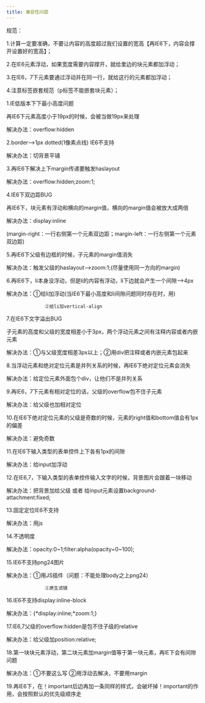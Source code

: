 ```yaml
---
title: 兼容性问题
---
```

规范：

1.计算一定要准确，不要让内容的高度超过我们设置的宽高【再IE6下，内容会撑开设置好的宽高】；

2.在IE6元素浮动，如果宽度需要内容撑开，就给里边的块元素都加浮动；

3.在IE6，7下元素要通过浮动并在同一行，就给这行的元素都加浮动；

4.注意标签嵌套规范（p标签不能嵌套块元素）；



1.IE低版本下下最小高度问题

再IE6下元素高度小于19px的时候，会被当做19px来处理

解决办法：overflow:hidden

2.border——>1px dotted(1像素点线) IE6不支持

解决办法：切背景平铺

3.再IE6下解决上下margin传递要触发haslayout

解决办法：overflow:hidden;zoom:1;
<!-- more -->

4.IE6下双边距BUG

再IE6下，块元素有浮动和横向的margin值，横向的margin值会被放大成两倍

解决办法：display:inline

(margin-right：一行右侧第一个元素双边距；margin-left：一行左侧第一个元素双边距)

5.再IE6下父级有边框的时候，子元素的margin值消失

解决办法：触发父级的haslayout——>zoom:1;(尽量使用同一方向的margin)

6.再IE6下，li本身没浮动，但是li的内容有浮动，li下边就会产生一个间隙——>4px

解决办法：①给li加浮动(当IE6下最小高度和li间隙问题同时存在时，用)

                  ②给li加vertical-align

7.在IE6下文字溢出BUG

子元素的高度和父级的宽度相差小于3px，两个浮动元素之间有注释内容或者内嵌元素

解决办法：①与父级宽度相差3px以上；②用div把注释或者内嵌元素包起来

8.当浮动元素和绝对定位元素是并列关系的时候，再IE6下绝对定位元素会消失

解决办法：给定位元素外面包个div，让他们不是并列关系

9.再IE6，7下元素有相对定位的话，父级的overflow包不住子元素

解决办法：给父级也加相对定位

10.在IE6下绝对定位元素的父级是奇数的时候，元素的right值和bottom值会有1px的偏差

解决办法：避免奇数

11.在IE6下输入类型的表单控件上下各有1px的间隙

解决办法：给input加浮动

12.在IE6,7，下输入类型的表单控件输入文字的时候，背景图片会跟着一块移动

解决办法：把背景加给父级  或者  给input元素设置background-attachment:fixed;

13.固定定位IE6不支持

解决办法：用js

14.不透明度

解决办法：opacity:0~1;filter:alpha(opacity=0~100);

15.IE6不支持png24图片

解决办法：①用JS插件（问题：不能处理body之上png24）

                  ②原生滤镜

16.IE6不支持display:inline-block

解决办法：{*display:inline;*zoom:1;}

17.IE6,7父级的overflow:hidden是包不住子级的relative

解决办法：给父级加position:relative;

18.第一块块元素浮动，第二块元素加margin值等于第一块元素，再IE下会有间隙问题

解决办法：①不要这么写      ②用浮动去解决，不要用margin

19.再IE6下，在！important后边再加一条同样的样式，会破坏掉！important的作用，会按照默认的优先级顺序走
